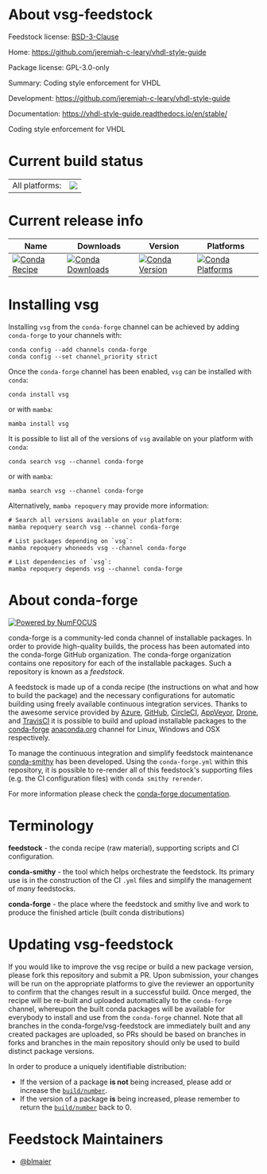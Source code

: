About vsg-feedstock
===================

Feedstock license: [BSD-3-Clause](https://github.com/conda-forge/vsg-feedstock/blob/main/LICENSE.txt)

Home: https://github.com/jeremiah-c-leary/vhdl-style-guide

Package license: GPL-3.0-only

Summary: Coding style enforcement for VHDL

Development: https://github.com/jeremiah-c-leary/vhdl-style-guide

Documentation: https://vhdl-style-guide.readthedocs.io/en/stable/

Coding style enforcement for VHDL

Current build status
====================


<table><tr><td>All platforms:</td>
    <td>
      <a href="https://dev.azure.com/conda-forge/feedstock-builds/_build/latest?definitionId=24610&branchName=main">
        <img src="https://dev.azure.com/conda-forge/feedstock-builds/_apis/build/status/vsg-feedstock?branchName=main">
      </a>
    </td>
  </tr>
</table>

Current release info
====================

| Name | Downloads | Version | Platforms |
| --- | --- | --- | --- |
| [![Conda Recipe](https://img.shields.io/badge/recipe-vsg-green.svg)](https://anaconda.org/conda-forge/vsg) | [![Conda Downloads](https://img.shields.io/conda/dn/conda-forge/vsg.svg)](https://anaconda.org/conda-forge/vsg) | [![Conda Version](https://img.shields.io/conda/vn/conda-forge/vsg.svg)](https://anaconda.org/conda-forge/vsg) | [![Conda Platforms](https://img.shields.io/conda/pn/conda-forge/vsg.svg)](https://anaconda.org/conda-forge/vsg) |

Installing vsg
==============

Installing `vsg` from the `conda-forge` channel can be achieved by adding `conda-forge` to your channels with:

```
conda config --add channels conda-forge
conda config --set channel_priority strict
```

Once the `conda-forge` channel has been enabled, `vsg` can be installed with `conda`:

```
conda install vsg
```

or with `mamba`:

```
mamba install vsg
```

It is possible to list all of the versions of `vsg` available on your platform with `conda`:

```
conda search vsg --channel conda-forge
```

or with `mamba`:

```
mamba search vsg --channel conda-forge
```

Alternatively, `mamba repoquery` may provide more information:

```
# Search all versions available on your platform:
mamba repoquery search vsg --channel conda-forge

# List packages depending on `vsg`:
mamba repoquery whoneeds vsg --channel conda-forge

# List dependencies of `vsg`:
mamba repoquery depends vsg --channel conda-forge
```


About conda-forge
=================

[![Powered by
NumFOCUS](https://img.shields.io/badge/powered%20by-NumFOCUS-orange.svg?style=flat&colorA=E1523D&colorB=007D8A)](https://numfocus.org)

conda-forge is a community-led conda channel of installable packages.
In order to provide high-quality builds, the process has been automated into the
conda-forge GitHub organization. The conda-forge organization contains one repository
for each of the installable packages. Such a repository is known as a *feedstock*.

A feedstock is made up of a conda recipe (the instructions on what and how to build
the package) and the necessary configurations for automatic building using freely
available continuous integration services. Thanks to the awesome service provided by
[Azure](https://azure.microsoft.com/en-us/services/devops/), [GitHub](https://github.com/),
[CircleCI](https://circleci.com/), [AppVeyor](https://www.appveyor.com/),
[Drone](https://cloud.drone.io/welcome), and [TravisCI](https://travis-ci.com/)
it is possible to build and upload installable packages to the
[conda-forge](https://anaconda.org/conda-forge) [anaconda.org](https://anaconda.org/)
channel for Linux, Windows and OSX respectively.

To manage the continuous integration and simplify feedstock maintenance
[conda-smithy](https://github.com/conda-forge/conda-smithy) has been developed.
Using the ``conda-forge.yml`` within this repository, it is possible to re-render all of
this feedstock's supporting files (e.g. the CI configuration files) with ``conda smithy rerender``.

For more information please check the [conda-forge documentation](https://conda-forge.org/docs/).

Terminology
===========

**feedstock** - the conda recipe (raw material), supporting scripts and CI configuration.

**conda-smithy** - the tool which helps orchestrate the feedstock.
                   Its primary use is in the construction of the CI ``.yml`` files
                   and simplify the management of *many* feedstocks.

**conda-forge** - the place where the feedstock and smithy live and work to
                  produce the finished article (built conda distributions)


Updating vsg-feedstock
======================

If you would like to improve the vsg recipe or build a new
package version, please fork this repository and submit a PR. Upon submission,
your changes will be run on the appropriate platforms to give the reviewer an
opportunity to confirm that the changes result in a successful build. Once
merged, the recipe will be re-built and uploaded automatically to the
`conda-forge` channel, whereupon the built conda packages will be available for
everybody to install and use from the `conda-forge` channel.
Note that all branches in the conda-forge/vsg-feedstock are
immediately built and any created packages are uploaded, so PRs should be based
on branches in forks and branches in the main repository should only be used to
build distinct package versions.

In order to produce a uniquely identifiable distribution:
 * If the version of a package **is not** being increased, please add or increase
   the [``build/number``](https://docs.conda.io/projects/conda-build/en/latest/resources/define-metadata.html#build-number-and-string).
 * If the version of a package **is** being increased, please remember to return
   the [``build/number``](https://docs.conda.io/projects/conda-build/en/latest/resources/define-metadata.html#build-number-and-string)
   back to 0.

Feedstock Maintainers
=====================

* [@blmaier](https://github.com/blmaier/)

